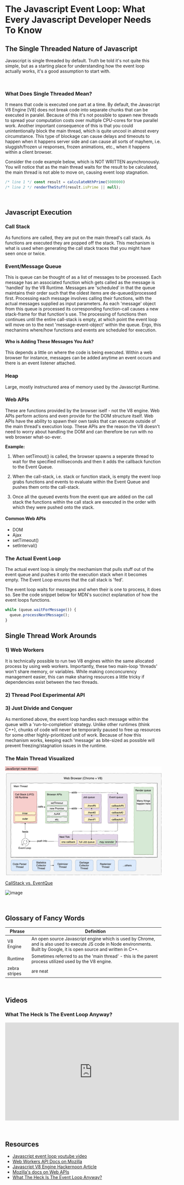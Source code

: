 # The Javascript Event Loop: What Every Javascript Developer Needs To Know

## The Single Threaded Nature of Javascript

Javascript is single threaded by default. Truth be told it's not quite this simple, but as a starting place for understanding how the event loop actually works, it's a good assumption to start with.

&nbsp;

### What Does Single Threaded Mean?

It means that code is executed one part at a time. By default, the Javascript V8 Engine [V8] does not break code into separate chunks that can be executed in paralel. Because of this it's not possible to spawn new threads to spread your computation costs over multiple CPU-cores for true parallel work. Another important consequence of this is that you could unintentionally block the main thread, which is quite uncool in almost every circumstance. This type of blockage can cause delays and timeouts to happen when it happens server side and can cause all sorts of mayhem, i.e. sluggish/frozen ui responses, frozen animations, etc., when it happens within a client browser.

Consider the code example below, which is NOT WRITTEN asynchronously. You will notice that as the main thread waits for the result to be calculated, the main thread is not able to move on, causing event loop stagnation.

```js
/* line 1 */ const result = calculateNthPrime(5000000)
/* line 2 */ renderTheStuff(result.isPrime || null);
```

&nbsp;

## Javascript Execution

### Call Stack 

As functions are called, they are put on the main thread's call stack. As functions are executed they are popped off the stack. This mechanism is what is used when generating the call stack traces that you might have seen once or twice.

### Event/Message Queue

This is queue can be thought of as a list of messages to be processed. Each message has an associated function which gets called as the message is 'handled' by the V8 Runtime. Messages are 'scheduled' in that the queue maintains their order such that the oldest items are de-queued/processed first. Processing each message involves calling their functions, with the actual messages supplied as input parameters. As each 'message' object from this queue is processed its corresponding function-call causes a new stack-frame for that function's use. The processing of functions then continues until the entire call-stack is empty, at which point the event loop will move on to the next 'message-event-object' within the queue. Ergo, this mechanims where/how functions and events are scheduled for execution.

#### Who is Adding These Messages You Ask?

This depends a little on where the code is being executed. Within a web browser for instance, messages can be added anytime an event occurs and there is an event listener attached.

### Heap

Large, mostly instructured area of memory used by the Javascript Runtime.

### Web APIs 

These are functions provided by the browser iself - not the V8 engine. Web APIs perform actions and even provide for the DOM structure itself. Web APIs have the ability to spawn their own tasks that can execute outside of the main thread's execution loop. These APIs are the reason the V8 doesn't need to worry about handling the DOM and can therefore be run with no web browser what-so-ever.


**Example:**

1. When setTimout() is called, the browser spawns a seperate thread to wait for the specified milliseconds and then it adds the callback function to the Event Queue.

2. When the call-stack, i.e. stack or function stack, is empty the event loop grabs functions and events to evaluate within the Event Queue and pushes them onto the call-stack.

3. Once all the queued events from the event que are added on the call stack the functions within the call stack are executed in the order with which they were pushed onto the stack.

#### Common Web APIs

- DOM
- Ajax
- setTimeout()
- setInterval()

### The Actual Event Loop

The actual event loop is simply the mechamism that pulls stuff out of the event queue and pushes it onto the execution stack when it becomes empty. The Event Loop ensures that the call stack is 'fed'.

The event loop waits for messages and when their is one to process, it does so. See the code snippet below for MDN's succinct explanation of how the event loops functions.

```javascript
while (queue.waitForMessage()) {
  queue.processNextMessage();
}
```

## Single Thread Work Arounds

### 1) Web Workers

It is technically possible to run two V8 engines within the same allocated process by using web workers. Importantly, these two main-loop 'threads' won't share memory, or variables. While making conconcurency management easier, this can make sharing resources a little tricky if dependencies exist between the two threads. 

### 2) Thread Pool Experimental API

### 3) Just Divide and Conquer

As mentioned above, the event loop handles each message within the queue with a 'run-to-completion' strategy. Unlike other runtimes (think C++), chunks of code will never be temporarily paused to free up resources for some other highly-prioritized unit of work. Because of how this mechanism works, keeping each 'message' as bite-sized as possible will prevent freezing/stagnation issues in the runtime.

### The Main Thread Visualized

![image](resources/javascriptMainThread.jpeg)

[CallStack vs. EventQue](https://developer.mozilla.org/en-US/docs/Web/JavaScript/EventLoop#Visual_representation)

![image](https://developer.mozilla.org/files/4617/default.svg 'some title')


&nbsp;

## Glossary of Fancy Words

| Phrase | Definition |
| -------|------------|
| V8 Engine | An open source Javascript engine which is used by Chrome, and is also used to execute JS code in Node environments. Built by Google, it is open source and written in C++. |
| Runtime | Sometimes referred to as the 'main thread' - this is the parent process utilized used by the V8 engine.|
| zebra stripes | are neat |

&nbsp;

## Videos

### What The Heck Is The Event Loop Anyway?

<iframe width="560" height="315" src="https://www.youtube-nocookie.com/embed/8aGhZQkoFbQ" frameborder="0" allow="accelerometer; autoplay; encrypted-media; gyroscope; picture-in-picture" allowfullscreen></iframe>

&nbsp;

## Resources
- [Javascript event loop youtube video](https://www.youtube.com/watch?v=XzXIMZMN9k4)
- [Web Workers API Docs on Mozilla](https://developer.mozilla.org/en-US/docs/Web/API/Web_Workers_API)
- [Javascript V8 Engine Hackernoon Article](https://hackernoon.com/javascript-v8-engine-explained-3f940148d4ef)
- [Mozilla's docs on Web APIs](https://developer.mozilla.org/en-US/docs/Web/API)
- [What The Heck Is The Event Loop Anyway?](https://2014.jsconf.eu/speakers/philip-roberts-what-the-heck-is-the-event-loop-anyway.html)